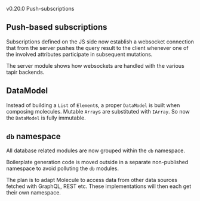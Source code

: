 v0.20.0 Push-subscriptions


## Push-based subscriptions

Subscriptions defined on the JS side now establish a websocket connection that from the server pushes the query result to the client whenever one of the involved attributes participate in subsequent mutations.

The server module shows how websockets are handled with the various tapir backends.


## DataModel

Instead of building a `List` of `Element`s, a proper `DataModel` is built when composing molecules. Mutable `Array`s are substituted with `IArray`. So now the `DataModel` is fully immutable.


## `db` namespace

All database related modules are now grouped within the `db` namespace. 

Boilerplate generation code is moved outside in a separate non-published namespace to avoid polluting the `db` modules.

The plan is to adapt Molecule to access data from other data sources fetched with GraphQL, REST etc. These implementations will then each get their own namespace.